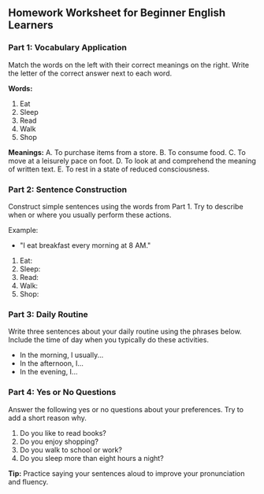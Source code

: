 ## Homework Worksheet for Beginner English Learners

### Part 1: Vocabulary Application
Match the words on the left with their correct meanings on the right. Write the letter of the correct answer next to each word.

**Words:**
1. Eat
2. Sleep
3. Read
4. Walk
5. Shop

**Meanings:**
A. To purchase items from a store.
B. To consume food.
C. To move at a leisurely pace on foot.
D. To look at and comprehend the meaning of written text.
E. To rest in a state of reduced consciousness.

### Part 2: Sentence Construction
Construct simple sentences using the words from Part 1. Try to describe when or where you usually perform these actions.

Example: 
- "I eat breakfast every morning at 8 AM."

1. Eat: 
2. Sleep: 
3. Read: 
4. Walk: 
5. Shop: 

### Part 3: Daily Routine
Write three sentences about your daily routine using the phrases below. Include the time of day when you typically do these activities.

- In the morning, I usually...
- In the afternoon, I...
- In the evening, I...

### Part 4: Yes or No Questions
Answer the following yes or no questions about your preferences. Try to add a short reason why.

1. Do you like to read books?
2. Do you enjoy shopping?
3. Do you walk to school or work?
4. Do you sleep more than eight hours a night?

**Tip:** Practice saying your sentences aloud to improve your pronunciation and fluency.
